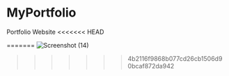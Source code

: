# MyPortfolio
 Portfolio Website
<<<<<<< HEAD
 
=======
![Screenshot (14)](https://user-images.githubusercontent.com/100525567/196047446-ccd60263-94f8-4021-8c37-e01aaeec5979.png)
>>>>>>> 4b2116f9868b077cd26cb1506d90bcaf872da942
